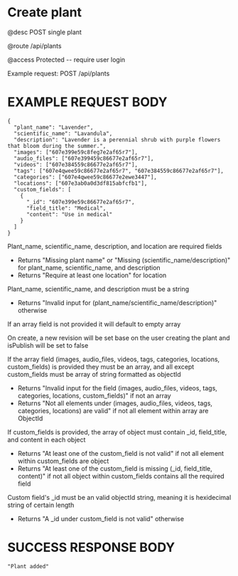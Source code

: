 # Create plant
@desc POST single plant

@route /api/plants

@access Protected -- require user login

Example request: POST /api/plants

# EXAMPLE REQUEST BODY
```
{
  "plant_name": "Lavender",
  "scientific_name": "Lavandula",
  "description": "Lavender is a perennial shrub with purple flowers that bloom during the summer.",
  "images": ["607e399e59c8feg7e2af65r7"],
  "audio_files": ["607e399459c86677e2af65r7"],
  "videos": ["607e384559c86677e2af65r7"],
  "tags": ["607e4qwee59c86677e2af65r7", "607e384559c86677e2af65r7"],
  "categories": ["607e4qwee59c86677e2ewe3447"],
  "locations": ["607e3ab0a0d3df815abfcfb1"],
  "custom_fields": [
    {
      "_id": "607e399e59c86677e2af65r7",
      "field_title": "Medical",
      "content": "Use in medical"
    }
  ]
}
```

Plant_name, scientific_name, description, and location are required fields
- Returns "Missing plant name" or "Missing (scientific_name/description)" for plant_name, scientific_name, and description
- Returns "Require at least one location" for location

Plant_name, scientific_name, and description must be a string
- Returns "Invalid input for (plant_name/scientific_name/description)" otherwise

If an array field is not provided it will default to empty array

On create, a new revision will be set base on the user creating the plant and isPublish will be set to false

If the array field (images, audio_files, videos, tags, categories, locations, custom_fields) is provided they must be an array, and all except custom_fields must be array of string formatted as objectId
- Returns "Invalid input for the field (images, audio_files, videos, tags, categories, locations, custom_fields)" if not an array
- Returns "Not all elements under (images, audio_files, videos, tags, categories, locations) are valid" if not all element within array are ObjectId

If custom_fields is provided, the array of object must contain _id, field_title, and content in each object
- Returns "At least one of the custom_field is not valid" if not all element within custom_fields are object
- Returns "At least one of the custom_field is missing (_id, field_title, content)" if not all object within custom_fields contains all the required field

Custom field's _id must be an valid objectId string, meaning it is hexidecimal string of certain length
- Returns "A _id under custom_field is not valid" otherwise

# SUCCESS RESPONSE BODY
```
"Plant added"
```